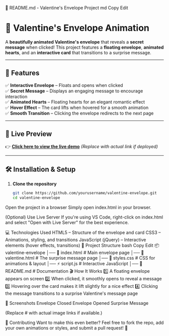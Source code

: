 📌 README.md - Valentine's Envelope Project
md
Copy
Edit
# 💌 Valentine's Envelope Animation  

A **beautifully animated Valentine's envelope** that reveals a **secret message** when clicked! This project features a **floating envelope**, **animated hearts**, and an **interactive card** that transitions to a surprise message.

---

## 🎯 Features  

✅ **Interactive Envelope** – Floats and opens when clicked  
✅ **Secret Message** – Displays an engaging message to encourage interaction  
✅ **Animated Hearts** – Floating hearts for an elegant romantic effect  
✅ **Hover Effect** – The card lifts when hovered for a smooth animation  
✅ **Smooth Transition** – Clicking the envelope redirects to the next page  

---

## 🎨 Live Preview  

👉 **[Click here to view the live demo](#)** _(Replace with actual link if deployed)_

---

## 🛠️ Installation & Setup  

1. **Clone the repository**  
   ```sh
   git clone https://github.com/yourusername/valentine-envelope.git
   cd valentine-envelope
Open the project in a browser
Simply open index.html in your browser.

(Optional) Use Live Server
If you're using VS Code, right-click on index.html and select "Open with Live Server" for the best experience.

💻 Technologies Used
HTML5 – Structure of the envelope and card
CSS3 – Animations, styling, and transitions
JavaScript (jQuery) – Interactive elements (hover effects, transitions)
📂 Project Structure
bash
Copy
Edit
📦 valentine-envelope
│── 📜 index.html       # Main envelope page
│── 📜 valentine.html   # The surprise message page
│── 🎨 styles.css       # CSS for animations & layout
│── ⚡ script.js        # Interactive JavaScript
│── 📜 README.md       # Documentation
🎬 How It Works
1️⃣ A floating envelope appears on screen
2️⃣ When clicked, it smoothly opens to reveal a message
3️⃣ Hovering over the card makes it lift slightly for a nice effect
4️⃣ Clicking the message transitions to a surprise Valentine's message page

📸 Screenshots
Envelope Closed	Envelope Opened	Surprise Message
		
(Replace # with actual image links if available.)

🎁 Contributing
Want to make this even better? Feel free to fork the repo, add your own animations or styles, and submit a pull request! 🚀
